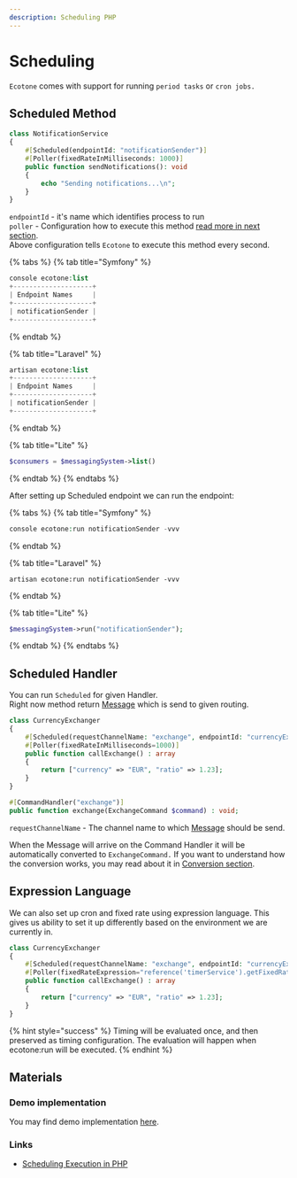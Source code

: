 ```yaml
---
description: Scheduling PHP
---
```


# Scheduling

`Ecotone` comes with support for running `period tasks` or `cron jobs.`

## Scheduled Method

```php
class NotificationService
{
    #[Scheduled(endpointId: "notificationSender")]
    #[Poller(fixedRateInMilliseconds: 1000)]
    public function sendNotifications(): void
    {
        echo "Sending notifications...\n";
    }
}
```

`endpointId` - it's name which identifies process to run\
`poller` - Configuration how to execute this method [read more in next section](scheduling.md#polling-metadata). \
Above configuration tells `Ecotone` to execute this method every second.

{% tabs %}
{% tab title="Symfony" %}
```php
console ecotone:list
+--------------------+
| Endpoint Names     |
+--------------------+
| notificationSender |
+--------------------+
```
{% endtab %}

{% tab title="Laravel" %}
```php
artisan ecotone:list
+--------------------+
| Endpoint Names     |
+--------------------+
| notificationSender |
+--------------------+
```
{% endtab %}

{% tab title="Lite" %}
```php
$consumers = $messagingSystem->list()
```
{% endtab %}
{% endtabs %}

After setting up Scheduled endpoint we can run the endpoint:

{% tabs %}
{% tab title="Symfony" %}
```php
console ecotone:run notificationSender -vvv
```
{% endtab %}

{% tab title="Laravel" %}
```
artisan ecotone:run notificationSender -vvv
```
{% endtab %}

{% tab title="Lite" %}
```php
$messagingSystem->run("notificationSender");
```
{% endtab %}
{% endtabs %}

## Scheduled Handler

You can run `Scheduled` for given Handler.\
Right now method return [Message](../../messaging/messaging-concepts/message.md) which is send to given routing.

```php
class CurrencyExchanger
{
    #[Scheduled(requestChannelName: "exchange", endpointId: "currencyExchanger")] 
    #[Poller(fixedRateInMilliseconds=1000)]
    public function callExchange() : array
    {
        return ["currency" => "EUR", "ratio" => 1.23];
    }
}

#[CommandHandler("exchange")] 
public function exchange(ExchangeCommand $command) : void;
```

`requestChannelName` - The channel name to which [Message](../../messaging/messaging-concepts/message.md) should be send.

When the Message will arrive on the Command Handler it will be automatically converted to `ExchangeCommand.` If you want to understand how the conversion works, you may read about it in [Conversion section](../../messaging/conversion/).

## Expression Language

We can also set up cron and fixed rate using expression language. This gives us ability to set it up differently based on the environment we are currently in.&#x20;

```php
class CurrencyExchanger
{
    #[Scheduled(requestChannelName: "exchange", endpointId: "currencyExchanger")] 
    #[Poller(fixedRateExpression="reference('timerService').getFixedRate()")]
    public function callExchange() : array
    {
        return ["currency" => "EUR", "ratio" => 1.23];
    }
}
```

{% hint style="success" %}
Timing will be evaluated once, and then preserved as timing configuration. The evaluation will happen when ecotone:run will be executed.
{% endhint %}

## Materials

### Demo implementation

You may find demo implementation [here](https://github.com/ecotoneframework/quickstart-examples/tree/main/Schedule).

### Links

* [Scheduling Execution in PHP](https://blog.ecotone.tech/scheduling-execution-in-php/)
